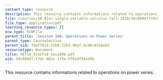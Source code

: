 ```yaml
---
content_type: resource
description: This resource contains informations related to operations on power series.
file: /courses/18-01sc-single-variable-calculus-fall-2010/94c689d7f7dc061c175e5781df84a26b_MIT18_01SCF10_Ses100b.pdf
file_type: application/pdf
learning_resource_types: []
ocw_type: OCWFile
parent_title: 'Session 100: Operations on Power Series'
parent_type: CourseSection
parent_uid: 7aaff014-23b9-22b3-46af-dcd6c0328e83
resourcetype: Document
title: MIT18_01SCF10_Ses100b.pdf
uid: 94c689d7-f7dc-061c-175e-5781df84a26b
---
```

This resource contains informations related to operations on power series.